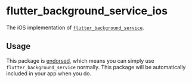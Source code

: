 # flutter\_background\_service\_ios

The iOS implementation of [`flutter_background_service`][1].

## Usage

This package is [endorsed][2], which means you can simply use `flutter_background_service`
normally. This package will be automatically included in your app when you do.

[1]: https://pub.dev/packages/flutter_background_service
[2]: https://flutter.dev/docs/development/packages-and-plugins/developing-packages#endorsed-federated-plugin